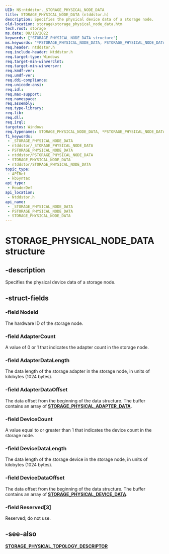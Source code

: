 ```yaml
---
UID: NS:ntddstor._STORAGE_PHYSICAL_NODE_DATA
title: STORAGE_PHYSICAL_NODE_DATA (ntddstor.h)
description: Specifies the physical device data of a storage node.
old-location: storage\storage_physical_node_data.htm
tech.root: storage
ms.date: 08/18/2022
keywords: ["STORAGE_PHYSICAL_NODE_DATA structure"]
ms.keywords: "*PSTORAGE_PHYSICAL_NODE_DATA, PSTORAGE_PHYSICAL_NODE_DATA, PSTORAGE_PHYSICAL_NODE_DATA structure pointer [Storage Devices], STORAGE_PHYSICAL_NODE_DATA, STORAGE_PHYSICAL_NODE_DATA structure [Storage Devices], _STORAGE_PHYSICAL_NODE_DATA, ntddstor/PSTORAGE_PHYSICAL_NODE_DATA, ntddstor/STORAGE_PHYSICAL_NODE_DATA, storage.storage_physical_node_data"
req.header: ntddstor.h
req.include-header: Ntddstor.h
req.target-type: Windows
req.target-min-winverclnt: 
req.target-min-winversvr: 
req.kmdf-ver: 
req.umdf-ver: 
req.ddi-compliance: 
req.unicode-ansi: 
req.idl: 
req.max-support: 
req.namespace: 
req.assembly: 
req.type-library: 
req.lib: 
req.dll: 
req.irql: 
targetos: Windows
req.typenames: STORAGE_PHYSICAL_NODE_DATA, *PSTORAGE_PHYSICAL_NODE_DATA
f1_keywords:
 - _STORAGE_PHYSICAL_NODE_DATA
 - ntddstor/_STORAGE_PHYSICAL_NODE_DATA
 - PSTORAGE_PHYSICAL_NODE_DATA
 - ntddstor/PSTORAGE_PHYSICAL_NODE_DATA
 - STORAGE_PHYSICAL_NODE_DATA
 - ntddstor/STORAGE_PHYSICAL_NODE_DATA
topic_type:
 - APIRef
 - kbSyntax
api_type:
 - HeaderDef
api_location:
 - Ntddstor.h
api_name:
 - _STORAGE_PHYSICAL_NODE_DATA
 - PSTORAGE_PHYSICAL_NODE_DATA
 - STORAGE_PHYSICAL_NODE_DATA
---
```


# STORAGE_PHYSICAL_NODE_DATA structure

## -description

Specifies the physical device data of a storage node.

## -struct-fields

### -field NodeId

The hardware ID of the storage node.

### -field AdapterCount

A value of 0 or 1 that indicates the adapter count in the storage node.

### -field AdapterDataLength

The data length of the storage adapter in the storage node, in units of kilobytes (1024 bytes).

### -field AdapterDataOffset

The data offset from the beginning of the data structure. The buffer contains an array of [**STORAGE_PHYSICAL_ADAPTER_DATA**](ns-ntddstor-_storage_physical_adapter_data.md).

### -field DeviceCount

A value equal to or greater than 1 that indicates the device count in the storage node.

### -field DeviceDataLength

The data length of the storage device in the storage node, in units of kilobytes (1024 bytes).

### -field DeviceDataOffset

The data offset from the beginning of the data structure. The buffer contains an array of [**STORAGE_PHYSICAL_DEVICE_DATA**](ns-ntddstor-_storage_physical_device_data.md).

### -field Reserved[3]

Reserved; do not use.

## -see-also

[**STORAGE_PHYSICAL_TOPOLOGY_DESCRIPTOR**](ns-ntddstor-_storage_physical_topology_descriptor.md)
